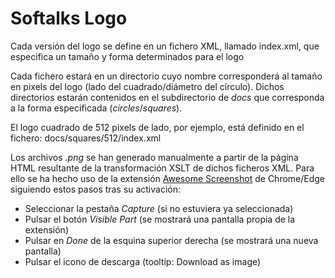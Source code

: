 # Softalks Logo
Cada versión del logo se define en un fichero XML, llamado index.xml, que especifica un tamaño y forma determinados para el logo

Cada fichero estará en un directorio cuyo nombre corresponderá al tamaño en pixels del logo (lado del cuadrado/diámetro del círculo). Dichos directorios estarán contenidos en el subdirectorio de *docs* que corresponda a la forma especificada (*circles*/*squares*). 

El logo cuadrado de 512 pixels de lado, por ejemplo, está definido en el fichero: docs/squares/512/index.xml

Los archivos *.png* se han generado manualmente a partir de la página HTML resultante de la transformación XSLT de dichos ficheros XML. Para ello se ha hecho uso de la extensión [Awesome Screenshot](https://chrome.google.com/webstore/detail/awesome-screenshot-and-sc/nlipoenfbbikpbjkfpfillcgkoblgpmj) de Chrome/Edge siguiendo estos pasos tras su activación:
- Seleccionar la pestaña *Capture* (si no estuviera ya seleccionada)
- Pulsar el botón *Visible Part* (se mostrará una pantalla propia de la extensión)
- Pulsar en *Done* de la esquina superior derecha (se mostrará una nueva pantalla)
- Pulsar el icono de descarga (tooltip: Download as image)
